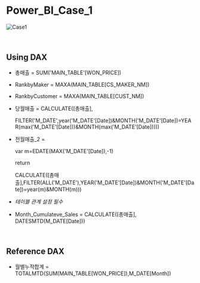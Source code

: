 # Power_BI_Case_1

![Case1](https://user-images.githubusercontent.com/57430754/123596071-a696e680-d82c-11eb-985c-8c038e6cefd7.png)

<br>

## Using DAX

- 총매출 = SUM('MAIN_TABLE'[WON_PRICE])

- RankbyMaker = MAXA(MAIN_TABLE[CS_MAKER_NM])

- RankbyCustomer = MAXA(MAIN_TABLE[CUST_NM])

- 당월매출 = CALCULATE([총매출],

  FILTER('M_DATE',year('M_DATE'[Date])&MONTH('M_DATE'[Date])=YEAR(max('M_DATE'[Date]))&MONTH(max('M_DATE'[Date]))))

- 전월매출_2 = 

  var m=EDATE(MAX('M_DATE'[Date]),-1)

  return

  CALCULATE([총매출],FILTER(ALL('M_DATE'),YEAR('M_DATE'[Date])&MONTH('M_DATE'[Date])=year(m)&MONTH(m)))

- *테이블 관계 설정 필수*

- Month_Cumulateve_Sales = CALCULATE([총매출], DATESMTD(M_DATE[Date]))

<br>

## Reference DAX

- 월별누적합계 = TOTALMTD(SUM(MAIN_TABLE[WON_PRICE]),M_DATE[Month])

  


